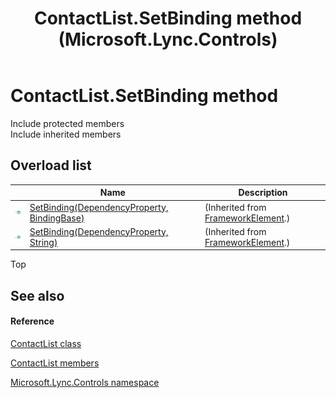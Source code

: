 ﻿---
title: ContactList.SetBinding method  (Microsoft.Lync.Controls)
TOCTitle: 'SetBinding method '
ms:assetid: Overload:Microsoft.Lync.Controls.ContactList.SetBinding_DI_3_UC_OCS14MrefLyncWPF
ms:mtpsurl: https://msdn.microsoft.com/en-us/library/microsoft.lync.controls.contactlist.setbinding_di_3_uc_ocs14mreflyncwpf(v=office.15)
ms:contentKeyID: 48592718
ms.date: 07/28/2014
mtps_version: v=office.15
f1_keywords:
- Microsoft.Lync.Controls.ContactList.SetBinding
dev_langs:
- CSharp
- JScript
- VB
- other
---

# ContactList.SetBinding method

Include protected members  
Include inherited members  

## Overload list

<table>
<thead>
<tr class="header">
<th> </th>
<th>Name</th>
<th>Description</th>
</tr>
</thead>
<tbody>
<tr class="odd">
<td><img src="images/Hh347903.pubmethod(Office.15).gif" title="Public method" alt="Public method" /></td>
<td><a href="http://msdn2.microsoft.com/en-us/library/ms598273">SetBinding(DependencyProperty, BindingBase)</a></td>
<td>(Inherited from <a href="http://msdn2.microsoft.com/en-us/library/ms602714">FrameworkElement</a>.)</td>
</tr>
<tr class="even">
<td><img src="images/Hh347903.pubmethod(Office.15).gif" title="Public method" alt="Public method" /></td>
<td><a href="http://msdn2.microsoft.com/en-us/library/ms598270">SetBinding(DependencyProperty, String)</a></td>
<td>(Inherited from <a href="http://msdn2.microsoft.com/en-us/library/ms602714">FrameworkElement</a>.)</td>
</tr>
</tbody>
</table>


Top

## See also

#### Reference

[ContactList class](contactlist-class-microsoft-lync-controls_1.md)

[ContactList members](contactlist-members-microsoft-lync-controls_1.md)

[Microsoft.Lync.Controls namespace](microsoft-lync-controls-namespace_1.md)

